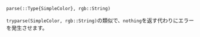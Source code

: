 ```
parse(::Type{SimpleColor}, rgb::String)
```

`tryparse(SimpleColor, rgb::String)`の類似で、`nothing`を返す代わりにエラーを発生させます。

